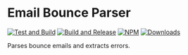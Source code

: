 # Email Bounce Parser

[![Test and Build](https://github.com/crisp-oss/email-bounce-parser/workflows/Test%20and%20Build/badge.svg?branch=master)](https://github.com/crisp-oss/email-bounce-parser/actions?query=workflow%3A%22Test+and+Build%22) [![Build and Release](https://github.com/crisp-oss/email-bounce-parser/workflows/Build%20and%20Release/badge.svg)](https://github.com/crisp-oss/email-bounce-parser/actions?query=workflow%3A%22Build+and+Release%22) [![NPM](https://img.shields.io/npm/v/email-bounce-parser.svg)](https://www.npmjs.com/package/email-bounce-parser) [![Downloads](https://img.shields.io/npm/dt/email-bounce-parser.svg)](https://www.npmjs.com/package/email-bounce-parser)

Parses bounce emails and extracts errors.